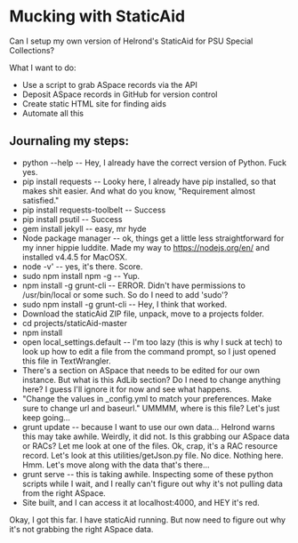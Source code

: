 # Mucking with StaticAid
Can I setup my own version of Helrond's StaticAid for PSU Special Collections?

What I want to do:
* Use a script to grab ASpace records via the API
* Deposit ASpace records in GitHub for version control
* Create static HTML site for finding aids
* Automate all this

## Journaling my steps:
* python --help -- Hey, I already have the correct version of Python. Fuck yes.
* pip install requests -- Looky here, I already have pip installed, so that makes shit easier. And what do you know, "Requirement almost satisfied."
* pip install requests-toolbelt -- Success
* pip install psutil -- Success
* gem install jekyll -- easy, mr hyde
* Node package manager -- ok, things get a little less straightforward for my inner hippie luddite. Made my way to https://nodejs.org/en/ and 
installed v4.4.5 for MacOSX. 
* node -v' -- yes, it's there. Score.
* sudo npm install npm -g -- Yup.
* npm install -g grunt-cli -- ERROR. Didn't have permissions to /usr/bin/local or some such. So do I need to add 'sudo'?
* sudo npm install -g grunt-cli -- Hey, I think that worked.
* Download the staticAid ZIP file, unpack, move to a projects folder. 
* cd projects/staticAid-master
* npm install
* open local_settings.default -- I'm too lazy (this is why I suck at tech) to look up how to edit a file from the command prompt, so I just opened this file in TextWrangler. 
* There's a section on ASpace that needs to be edited for our own instance. But what is this AdLib section? Do I need to change anything here? I guess I'll ignore it for now and see what happens.
* "Change the values in _config.yml to match your preferences. Make sure to change url and baseurl." UMMMM, where is this file? Let's just keep going...
* grunt update -- because I want to use our own data... Helrond warns this may take awhile. Weirdly, it did not. Is this grabbing our ASpace data or RACs? Let me look at one of the files. Ok, crap, it's a RAC resource record. Let's look at this utilities/getJson.py file. No dice. Nothing here. Hmm. Let's move along with the data that's there...
* grunt serve -- this is taking awhile. Inspecting some of these python scripts while I wait, and I really can't figure out why it's not pulling data from the right ASpace. 
* Site built, and I can access it at localhost:4000, and HEY it's red. 

Okay, I got this far. I have staticAid running. But now need to figure out why it's not grabbing the right ASpace data. 



